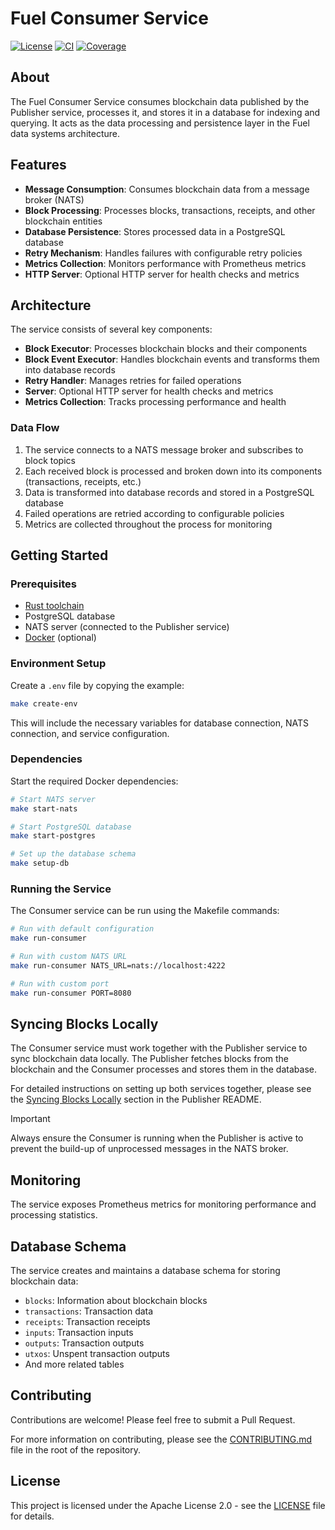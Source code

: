 # Fuel Consumer Service

[![License](https://img.shields.io/badge/license-Apache%202.0-blue.svg)](LICENSE)
[![CI](https://github.com/FuelLabs/data-systems/actions/workflows/ci.yaml/badge.svg?branch=main)](https://github.com/FuelLabs/data-systems/actions/workflows/ci.yaml)
[![Coverage](https://codecov.io/gh/FuelLabs/data-systems/graph/badge.svg?token=1zna00scwj)](https://codecov.io/gh/FuelLabs/data-systems)

## About

The Fuel Consumer Service consumes blockchain data published by the Publisher service, processes it, and stores it in a database for indexing and querying. It acts as the data processing and persistence layer in the Fuel data systems architecture.

## Features

- **Message Consumption**: Consumes blockchain data from a message broker (NATS)
- **Block Processing**: Processes blocks, transactions, receipts, and other blockchain entities
- **Database Persistence**: Stores processed data in a PostgreSQL database
- **Retry Mechanism**: Handles failures with configurable retry policies
- **Metrics Collection**: Monitors performance with Prometheus metrics
- **HTTP Server**: Optional HTTP server for health checks and metrics

## Architecture

The service consists of several key components:

- **Block Executor**: Processes blockchain blocks and their components
- **Block Event Executor**: Handles blockchain events and transforms them into database records
- **Retry Handler**: Manages retries for failed operations
- **Server**: Optional HTTP server for health checks and metrics
- **Metrics Collection**: Tracks processing performance and health

### Data Flow

1. The service connects to a NATS message broker and subscribes to block topics
2. Each received block is processed and broken down into its components (transactions, receipts, etc.)
3. Data is transformed into database records and stored in a PostgreSQL database
4. Failed operations are retried according to configurable policies
5. Metrics are collected throughout the process for monitoring

## Getting Started

### Prerequisites

- [Rust toolchain](https://www.rust-lang.org/tools/install)
- PostgreSQL database
- NATS server (connected to the Publisher service)
- [Docker](https://www.docker.com/get-started/) (optional)

### Environment Setup

Create a `.env` file by copying the example:

```bash
make create-env
```

This will include the necessary variables for database connection, NATS connection, and service configuration.

### Dependencies

Start the required Docker dependencies:

```bash
# Start NATS server
make start-nats

# Start PostgreSQL database
make start-postgres

# Set up the database schema
make setup-db
```

### Running the Service

The Consumer service can be run using the Makefile commands:

```bash
# Run with default configuration
make run-consumer

# Run with custom NATS URL
make run-consumer NATS_URL=nats://localhost:4222

# Run with custom port
make run-consumer PORT=8080
```

## Syncing Blocks Locally

The Consumer service must work together with the Publisher service to sync blockchain data locally. The Publisher fetches blocks from the blockchain and the Consumer processes and stores them in the database.

For detailed instructions on setting up both services together, please see the [Syncing Blocks Locally](../publisher/README.md#syncing-blocks-locally) section in the Publisher README.

> [!Important]
> Always ensure the Consumer is running when the Publisher is active to prevent the build-up of unprocessed messages in the NATS broker.

## Monitoring

The service exposes Prometheus metrics for monitoring performance and processing statistics.

## Database Schema

The service creates and maintains a database schema for storing blockchain data:

- `blocks`: Information about blockchain blocks
- `transactions`: Transaction data
- `receipts`: Transaction receipts
- `inputs`: Transaction inputs
- `outputs`: Transaction outputs
- `utxos`: Unspent transaction outputs
- And more related tables

## Contributing

Contributions are welcome! Please feel free to submit a Pull Request.

For more information on contributing, please see the [CONTRIBUTING.md](../../CONTRIBUTING.md) file in the root of the repository.

## License

This project is licensed under the Apache License 2.0 - see the [LICENSE](../../LICENSE) file for details.
